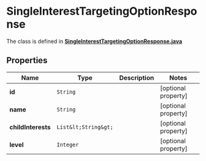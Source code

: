 

# SingleInterestTargetingOptionResponse

The class is defined in **[SingleInterestTargetingOptionResponse.java](../../src/main/java/org/openapitools/model/SingleInterestTargetingOptionResponse.java)**

## Properties

Name | Type | Description | Notes
------------ | ------------- | ------------- | -------------
**id** | `String` |  |  [optional property]
**name** | `String` |  |  [optional property]
**childInterests** | `List&lt;String&gt;` |  |  [optional property]
**level** | `Integer` |  |  [optional property]






